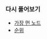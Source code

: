 ### 다시 풀어보기

- [가장 먼 노드](https://programmers.co.kr/learn/courses/30/lessons/49189)
- [순위](https://programmers.co.kr/learn/courses/30/lessons/49191)
